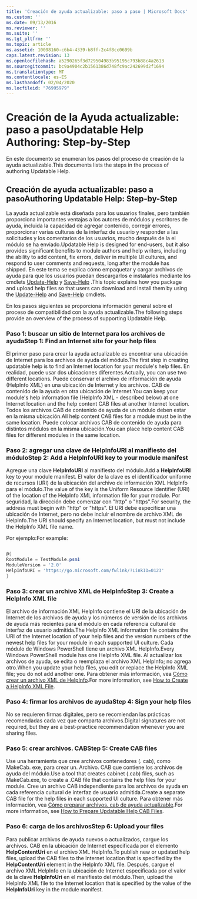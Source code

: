 ```yaml
---
title: 'Creación de ayuda actualizable: paso a paso | Microsoft Docs'
ms.custom: ''
ms.date: 09/13/2016
ms.reviewer: ''
ms.suite: ''
ms.tgt_pltfrm: ''
ms.topic: article
ms.assetid: 10098160-c6b4-4339-b8ff-2c4f8cc0699b
caps.latest.revision: 13
ms.openlocfilehash: a5290265f3d729504983b95195c793b88c4a2613
ms.sourcegitcommit: bc9a4904c2b1561386d748fc9ac242699d2f1694
ms.translationtype: MT
ms.contentlocale: es-ES
ms.lasthandoff: 02/04/2020
ms.locfileid: "76995979"
---
```

# <a name="updatable-help-authoring-step-by-step"></a><span data-ttu-id="2a564-102">Creación de la Ayuda actualizable: paso a paso</span><span class="sxs-lookup"><span data-stu-id="2a564-102">Updatable Help Authoring: Step-by-Step</span></span>

<span data-ttu-id="2a564-103">En este documento se enumeran los pasos del proceso de creación de la ayuda actualizable.</span><span class="sxs-lookup"><span data-stu-id="2a564-103">This documents lists the steps in the process of authoring Updatable Help.</span></span>

## <a name="authoring-updatable-help-step-by-step"></a><span data-ttu-id="2a564-104">Creación de ayuda actualizable: paso a paso</span><span class="sxs-lookup"><span data-stu-id="2a564-104">Authoring Updatable Help: Step-by-Step</span></span>

<span data-ttu-id="2a564-105">La ayuda actualizable está diseñada para los usuarios finales, pero también proporciona importantes ventajas a los autores de módulos y escritores de ayuda, incluida la capacidad de agregar contenido, corregir errores, proporcionar varias culturas de la interfaz de usuario y responder a las solicitudes y los comentarios de los usuarios, mucho después de la el módulo se ha enviado.</span><span class="sxs-lookup"><span data-stu-id="2a564-105">Updatable Help is designed for end-users, but it also provides significant benefits to module authors and help writers, including the ability to add content, fix errors, deliver in multiple UI cultures, and respond to user comments and requests, long after the module has shipped.</span></span> <span data-ttu-id="2a564-106">En este tema se explica cómo empaquetar y cargar archivos de ayuda para que los usuarios puedan descargarlos e instalarlos mediante los cmdlets [Update-Help](/powershell/module/Microsoft.PowerShell.Core/Update-Help) y [Save-Help](/powershell/module/Microsoft.PowerShell.Core/Save-Help) .</span><span class="sxs-lookup"><span data-stu-id="2a564-106">This topic explains how you package and upload help files so that users can download and install them by using the [Update-Help](/powershell/module/Microsoft.PowerShell.Core/Update-Help) and [Save-Help](/powershell/module/Microsoft.PowerShell.Core/Save-Help) cmdlets.</span></span>

<span data-ttu-id="2a564-107">En los pasos siguientes se proporciona información general sobre el proceso de compatibilidad con la ayuda actualizable.</span><span class="sxs-lookup"><span data-stu-id="2a564-107">The following steps provide an overview of the process of supporting Updatable Help.</span></span>

### <a name="step-1-find-an-internet-site-for-your-help-files"></a><span data-ttu-id="2a564-108">Paso 1: buscar un sitio de Internet para los archivos de ayuda</span><span class="sxs-lookup"><span data-stu-id="2a564-108">Step 1: Find an Internet site for your help files</span></span>

<span data-ttu-id="2a564-109">El primer paso para crear la ayuda actualizable es encontrar una ubicación de Internet para los archivos de ayuda del módulo.</span><span class="sxs-lookup"><span data-stu-id="2a564-109">The first step in creating updatable help is to find an Internet location for your module's help files.</span></span> <span data-ttu-id="2a564-110">En realidad, puede usar dos ubicaciones diferentes.</span><span class="sxs-lookup"><span data-stu-id="2a564-110">Actually, you can use two different locations.</span></span> <span data-ttu-id="2a564-111">Puede conservar el archivo de información de ayuda (HelpInfo XML) en una ubicación de Internet y los archivos. CAB de contenido de la ayuda en otra ubicación de Internet.</span><span class="sxs-lookup"><span data-stu-id="2a564-111">You can keep your module's help information file (HelpInfo XML - described below) at one Internet location and the help content CAB files at another Internet location.</span></span> <span data-ttu-id="2a564-112">Todos los archivos CAB de contenido de ayuda de un módulo deben estar en la misma ubicación.</span><span class="sxs-lookup"><span data-stu-id="2a564-112">All help content CAB files for a module must be in the same location.</span></span> <span data-ttu-id="2a564-113">Puede colocar archivos CAB de contenido de ayuda para distintos módulos en la misma ubicación.</span><span class="sxs-lookup"><span data-stu-id="2a564-113">You can place help content CAB files for different modules in the same location.</span></span>

### <a name="step-2-add-a-helpinfouri-key-to-your-module-manifest"></a><span data-ttu-id="2a564-114">Paso 2: agregar una clave de HelpInfoURI al manifiesto del módulo</span><span class="sxs-lookup"><span data-stu-id="2a564-114">Step 2: Add a HelpInfoURI key to your module manifest</span></span>

<span data-ttu-id="2a564-115">Agregue una clave **HelpInfoURI** al manifiesto del módulo.</span><span class="sxs-lookup"><span data-stu-id="2a564-115">Add a **HelpInfoURI** key to your module manifest.</span></span> <span data-ttu-id="2a564-116">El valor de la clave es el identificador uniforme de recursos (URI) de la ubicación del archivo de información XML HelpInfo para el módulo.</span><span class="sxs-lookup"><span data-stu-id="2a564-116">The value of the key is the Uniform Resource Identifier (URI) of the location of the HelpInfo XML information file for your module.</span></span> <span data-ttu-id="2a564-117">Por seguridad, la dirección debe comenzar con "http" o "https".</span><span class="sxs-lookup"><span data-stu-id="2a564-117">For security, the address must begin with "http" or "https".</span></span> <span data-ttu-id="2a564-118">El URI debe especificar una ubicación de Internet, pero no debe incluir el nombre de archivo XML de HelpInfo.</span><span class="sxs-lookup"><span data-stu-id="2a564-118">The URI should specify an Internet location, but must not include the HelpInfo XML file name.</span></span>

<span data-ttu-id="2a564-119">Por ejemplo:</span><span class="sxs-lookup"><span data-stu-id="2a564-119">For example:</span></span>

```powershell

@{
RootModule = TestModule.psm1
ModuleVersion = '2.0'
HelpInfoURI = 'https://go.microsoft.com/fwlink/?LinkID=0123'
}
```

### <a name="step-3-create-a-helpinfo-xml-file"></a><span data-ttu-id="2a564-120">Paso 3: crear un archivo XML de HelpInfo</span><span class="sxs-lookup"><span data-stu-id="2a564-120">Step 3: Create a HelpInfo XML file</span></span>

<span data-ttu-id="2a564-121">El archivo de información XML HelpInfo contiene el URI de la ubicación de Internet de los archivos de ayuda y los números de versión de los archivos de ayuda más recientes para el módulo en cada referencia cultural de interfaz de usuario admitida.</span><span class="sxs-lookup"><span data-stu-id="2a564-121">The HelpInfo XML information file contains the URI of the Internet location of your help files and the version numbers of the newest help files for your module in each supported UI culture.</span></span> <span data-ttu-id="2a564-122">Cada módulo de Windows PowerShell tiene un archivo XML HelpInfo.</span><span class="sxs-lookup"><span data-stu-id="2a564-122">Every Windows PowerShell module has one HelpInfo XML file.</span></span> <span data-ttu-id="2a564-123">Al actualizar los archivos de ayuda, se edita o reemplaza el archivo XML HelpInfo; no agrega otro.</span><span class="sxs-lookup"><span data-stu-id="2a564-123">When you update your help files, you edit or replace the HelpInfo XML file; you do not add another one.</span></span> <span data-ttu-id="2a564-124">Para obtener más información, vea [Cómo crear un archivo XML de HelpInfo](./how-to-create-a-helpinfo-xml-file.md).</span><span class="sxs-lookup"><span data-stu-id="2a564-124">For more information, see [How to Create a HelpInfo XML File](./how-to-create-a-helpinfo-xml-file.md).</span></span>

### <a name="step-4-sign-your-help-files"></a><span data-ttu-id="2a564-125">Paso 4: firmar los archivos de ayuda</span><span class="sxs-lookup"><span data-stu-id="2a564-125">Step 4: Sign your help files</span></span>

<span data-ttu-id="2a564-126">No se requieren firmas digitales, pero se recomiendan las prácticas recomendadas cada vez que comparta archivos.</span><span class="sxs-lookup"><span data-stu-id="2a564-126">Digital signatures are not required, but they are a best-practice recommendation whenever you are sharing files.</span></span>

### <a name="step-5-create-cab-files"></a><span data-ttu-id="2a564-127">Paso 5: crear archivos. CAB</span><span class="sxs-lookup"><span data-stu-id="2a564-127">Step 5: Create CAB files</span></span>

<span data-ttu-id="2a564-128">Use una herramienta que cree archivos contenedores (. cab), como MakeCab. exe, para crear un. Archivo. CAB que contiene los archivos de ayuda del módulo.</span><span class="sxs-lookup"><span data-stu-id="2a564-128">Use a tool that creates cabinet (.cab) files, such as MakeCab.exe, to create a .CAB file that contains the help files for your module.</span></span> <span data-ttu-id="2a564-129">Cree un archivo CAB independiente para los archivos de ayuda en cada referencia cultural de interfaz de usuario admitida.</span><span class="sxs-lookup"><span data-stu-id="2a564-129">Create a separate CAB file for the help files in each supported UI culture.</span></span> <span data-ttu-id="2a564-130">Para obtener más información, vea [Cómo preparar archivos. cab de ayuda actualizable](./how-to-prepare-updatable-help-cab-files.md).</span><span class="sxs-lookup"><span data-stu-id="2a564-130">For more information, see [How to Prepare Updatable Help CAB Files](./how-to-prepare-updatable-help-cab-files.md).</span></span>

### <a name="step-6-upload-your-files"></a><span data-ttu-id="2a564-131">Paso 6: carga de los archivos</span><span class="sxs-lookup"><span data-stu-id="2a564-131">Step 6: Upload your files</span></span>

<span data-ttu-id="2a564-132">Para publicar archivos de ayuda nuevos o actualizados, cargue los archivos. CAB en la ubicación de Internet especificada por el elemento **HelpContentUri** en el archivo XML HelpInfo.</span><span class="sxs-lookup"><span data-stu-id="2a564-132">To publish new or updated help files, upload the CAB files to the Internet location that is specified by the **HelpContentUri** element in the HelpInfo XML file.</span></span> <span data-ttu-id="2a564-133">Después, cargue el archivo XML HelpInfo en la ubicación de Internet especificada por el valor de la clave **HelpInfoUri** en el manifiesto del módulo.</span><span class="sxs-lookup"><span data-stu-id="2a564-133">Then, upload the HelpInfo XML file to the Internet location that is specified by the value of the **HelpInfoUri** key in the module manifest.</span></span>
